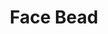 ---
label: "534.22"
title: "Face Bead"
layout: entry
order: 2178
presentation: side-by-side
# toc: false
#menu: false 
object:
  - id: "cat-534-22"
---